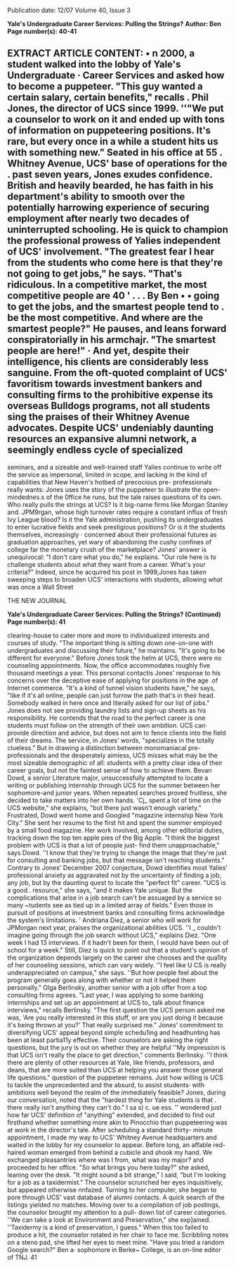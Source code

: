 Publication date: 12/07
Volume 40, Issue 3

**Yale's Undergraduate Career Services: Pulling the Strings?**
**Author: Ben**
**Page number(s): 40-41**

EXTRACT ARTICLE CONTENT:
•
n 2000, a student walked into the 
lobby 
of 
Yale's 
Undergraduate · 
Career Services and asked how to 
become a puppeteer. "This guy wanted 
a certain salary, certain benefits," recalls 
.
Phil Jones, the director of UCS since 
1999. ''"We put a counselor to work on it 
and ended up with tons of information 
on puppeteering positions. It's rare, but 
every once in a while a student hits us 
with something new." 
Seated in his office at 55 . Whitney 
Avenue, UCS' base of operations for the 
. past seven years, Jones exudes confidence. 
British and heavily bearded, he has faith 
in his department's ability to smooth over 
the potentially harrowing experience of 
securing employment after nearly two 
decades of uninterrupted schooling. He 
is quick to champion the professional 
prowess of Yalies independent of UCS' 
involvement. "The greatest fear I hear 
from the students who come here is 
that they're not going to get jobs," he 
says. "That's ridiculous. In a competitive 
market, the most competitive people are 
40 
' .
. .
By Ben 
• •
going to get the jobs, and the smartest 
people tend to . be the most competitive. 
And where are the smartest people?" He 
pauses, and leans forward conspiratorially 
in his armchajr. "The smartest people are 
here!" 
·
And 
yet, despite their intelligence, 
his clients are considerably less sanguine. 
From the oft-quoted complaint of UCS' 
favoritism towards investment bankers 
and consulting firms to the prohibitive 
expense 
its 
overseas 
Bulldogs 
programs, not all students sing the praises 
of their Whitney Avenue advocates. 
Despite 
UCS' 
undeniably 
daunting 
resources 
an expansive alumni network, 
a seemingly endless cycle of specialized 
-
seminars, and a sizeable and well-trained 
staff Yalies continue to write off the 
service as impersonal, limited in scope, 
and lacking in the kind of capabilities that 
New Haven's hotbed of precocious pre-
professionals really wants: 
Jones uses the story of the puppeteer 
to illustrate the open-mindednes.s of 
the 0ffice he runs, but the tale raises 
questions of its own. Who really pulls the 
strings at UCS? Is it big-name firms like 
Morgan Stanley and. JPM9rgan, whose 
high turnover rates requjre a constant 
influx of fresh Ivy League blood? Is 
it the Yale administration, pushing its 
undergraduates to enter lucrative fields 
and seek prestigious positions? Or is it 
the students themselves, increasingly · 
concerned 
about 
their 
professional 
futures as graduation approaches, yet 
wary of abandoning the cushy confines 
of college far the monetary crush of the 
marketplace? 
Jones' answer is unequivocal: "I don't 
care what you do," he explains. "Our role 
here is to challenge students about what 
they want from a career. What's your 
criteria?" Indeed, since he acquired his post 
in 1999,Jones has taken sweeping steps to 
broaden UCS' interactions with students, 
allowing what was once a Wall Street 


THE NEW JOURNAL 


**Yale's Undergraduate Career Services: Pulling the Strings? (Continued)**
**Page number(s): 41**

clearing-house to cater more and more 
to individualized interests and courses 
of study. "The important thing is sitting 
down one-on-one with undergraduates 
and discussing their future," he maintains. 
"It's going to be different for everyone." 
Before Jones took the helm at UCS, there 
were no counseling appointments. Now, 
the office accommodates roughly five 
thousand meetings a year. 
This personal contactis Jones' response 
to his concerns over the deceptive ease 
of applying for positions in the age .of 
Internet commerce. "It's a kind of tunnel 
vision students have," he says, "like if 
it's all online, people can just furrow 
the path that's in their head. Somebody 
walked in here once and literally asked 
for our list of jobs." Jones does not see 
providing laundry lists and sign-up sheets 
as his responsibility. He contends that the 
road to the perfect career is one students 
must follow on the strength of their own 
ambition. UCS can· provide direction and 
advice, but does not aim to fence clients 
into the field of their dreams. The service, 
in Jones' words, "specializes in the totally 
clueless." 
But in drawing a distinction between 
monomaniacal pre-professionals and the 
desperately aimless, UCS misses what may 
be the most sizeable demographic of all: 
students with a pretty clear idea of their 
career goals, but not the faintest sense 
of how to achieve them. Bevan Dowd, 
a senior Literature major, unsuccessfully 
attempted to locate a writing or publishing 
internship through UCS for the summer 
between her sophomore-and junior years. 
When repeated searches proved fruitless, 
she decided to take matters into her own 
hands. 'Cj_ spent a lot of time on the UCS 
website," she explains, "but there just 
wasn't enough variety." Frustrated, Dowd 
went home and Googled "magazine 
internship New York City." She sent 
her resume to the first hit and spent 
the summer employed by a small food 
magazine. Her work involved, among 
other editorial duties, tracking down the 
top ten apple pies of the Big Apple. 
"I think the biggest problem with 
UCS is that a lot of people just- find 
them unapproachable," says Dowd. ''I 
know that they're trying to change the 
image that they're just for consulting 
and banking jobs, but that message isn't 
reaching students." Contrary to Jones' 
December 2007 
conjecture, Dowd identifies most Yalies' 
professional anxiety as aggravated not 
by the uncertainty of finding a job, any 
job, but by the daunting quest to locate 
the "perfect fit" career. "UCS is a good . 
resource," she says, "and it makes Yale 
unique. But the complications that arise 
in a job search can't be assuaged by a 
service so many ~tudents see as tied up in 
a limited array of fields." 
Even those in pursuit of positions at 
investment banks and consulting firms 
acknowledge the system's limitations. 
' 
Andriana Diez, a senior who will work 
for JPMorgan next year, praises the 
organizational 
abilities 
UCS. 
''I _ 
couldn't imagine going through the job 
search without UCS," explains Diez. 
"One week I had 13 interviews. If it 
hadn't been for them, I would have been 
out of school for a week." Still, Diez is 
quick to point out that a student's opinion 
of the organization depends largely on 
the career she chooses and the qua1ity 
of her counseling sessions, which can 
vary widely. ''I feel like U CS is really 
underappreciated on campus," she says. 
''But how people feel about the program 
generally goes along with whether or not 
it helped them personally." 
Olga Berlinsky, another senior with 
a job offer from a top consulting firms 
agrees. "Last year, I was applying to 
some banking internships and set up an 
appointment at UCS to_ talk about finance 
interviews," recalls Berlinsky. "The first 
question the UCS person asked me was, 
'Are you really interested in this stuff, or 
are you just doing it because it's being 
thrown at you?' That really surprised 
me." 
Jones' commitment to diversifying 
UCS' appeal beyond simple schedu1ing 
and headhunting has been at least partia11y 
effective. Their counselors are asking the 
right questions, but the jury is out on 
whether they are helpful ''My impression 
is that UCS isn't really the place to get 
direction," comments Berlinsky. ''I think 
there are plenty of other resources at 
Yale, like friends, professors, and deans, 
that are more suited than UCS at helping 
you answer those general life questions." 
question of the puppeteer remains. 
Just how willing is UCS to tackle the 
unprecedented and the absurd, to assist 
students· with ambitions well beyond the 
realm of the immediately feasible? Jones, 
during our conversation, noted that the 
"hardest thing for Yale students is that 
. there really isn't anything they can't do." I 
sa s) 
c. ue ess. '' 
wondered just how far UCS' definition of 
"anything" extended, and decided to find 
out firsthand whether something more 
akin to Pinocchio than puppeteering was 
at work in the director's tale. 
After scheduling a standard thirty-
minute appointment, I made my way to 
UCS' Whitney Avenue headquarters and 
waited in the lobby for my counselor to 
appear. Before long, an affable red-haired 
woman emerged from behind a cubicle 
and shook my hand. We exchanged 
pleasantries 
where was I from, what 
was my major? 
and proceeded to her 
office. 
"So what brings you here today?" she 
asked, leaning over the desk. 
"It might sound a bit strange," I 
said, "but I'm looking for a job as a 
taxidermist." 
The counselor scrunched her eyes 
inquisitively, but appeared 
otherwise 
nnfazed. Turning to her computer, she 
began to pore through UCS' vast database 
of alumni contacts. A quick search of the 
listings yielded no matches. Moving over 
to a compilation of job postings, the 
counselor brought my attention to a pull-
down list of career categories. 
''We can take a look at Environment 
and 
Preservation," 
she 
exp]ained. 
''Taxidermy is a kind of preservation, I 
guess." When this too failed to produce a 
hit, the counselor rotated in her chair to 
face me. Scribbling notes on a steno pad, 
she lifted her eyes to meet mine. 
"Have you tried a random Google 
search?" 
Ben 
a· sophomore in Berke~ College, is an 
on-line editor of TNJ. 
41